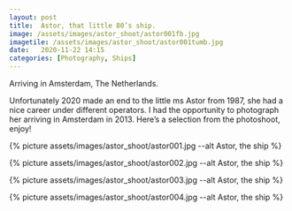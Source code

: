 ```yaml
---
layout: post
title:  Astor, that little 80’s ship.
image: /assets/images/astor_shoot/astor001fb.jpg
imagetile: /assets/images/astor_shoot/astor001tumb.jpg
date:   2020-11-22 14:15
categories: [Photography, Ships]
---
```

Arriving in Amsterdam, The Netherlands.

<!--more-->

Unfortunately 2020 made an end to the little ms Astor from 1987, she had a nice career under different operators. I had the opportunity to photograph her arriving in Amsterdam in 2013. Here’s a selection from the photoshoot, enjoy!

{% picture assets/images/astor_shoot/astor001.jpg --alt Astor, the ship %}

{% picture assets/images/astor_shoot/astor002.jpg --alt Astor, the ship %}

{% picture assets/images/astor_shoot/astor003.jpg --alt Astor, the ship %}

<div style="max-width: 535px; margin: auto;">
{% picture assets/images/astor_shoot/astor004.jpg --alt Astor, the ship %}
</div>
